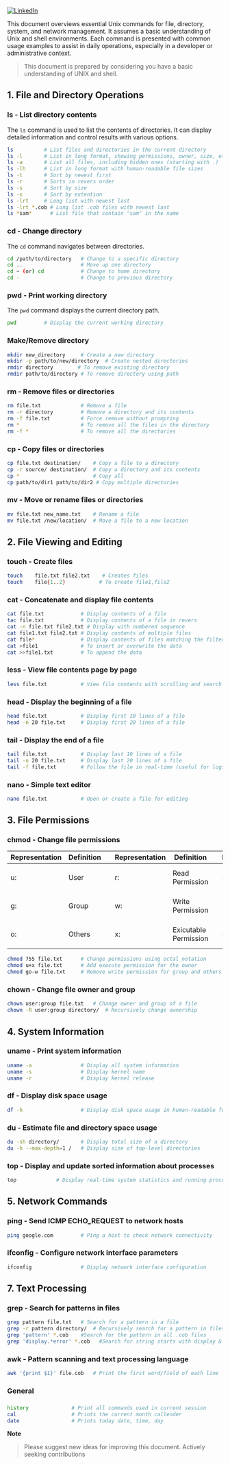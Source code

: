 [![LinkedIn](https://img.shields.io/badge/linkedin-Eswar%20Guggilam%20linkedIn-blue)](https://www.linkedin.com/in/eswar-guggilam-tv/)


This document overviews essential Unix commands for file, directory, system, and network management. It assumes a basic understanding of Unix and shell environments. Each command is presented with common usage examples to assist in daily operations, especially in a developer or administrative context.

> This document is prepared by considering you have a basic understanding of UNIX and shell.

## 1. File and Directory Operations

### ls - List directory contents

The `ls` command is used to list the contents of directories. It can display detailed information and control results with various options.

```bash
ls          # List files and directories in the current directory
ls -l       # List in long format, showing permissions, owner, size, etc.
ls -a       # List all files, including hidden ones (starting with .)
ls -lh      # List in long format with human-readable file sizes
ls -t       # Sort by newest first
ls -r       # Sorts in revers order
ls -s       # Sort by size
ls -x       # Sort by extention
ls -lrt     # Long list with newest last
ls -lrt *.cob # Long list .cob files with newest last 
ls *sam*      # List file that contain "sam" in the name
```

### cd - Change directory

The `cd` command navigates between directories.

```bash
cd /path/to/directory   # Change to a specific directory
cd ..                   # Move up one directory
cd ~ (or) cd            # Change to home directory
cd -                    # Change to previous directory
```

### pwd - Print working directory

The `pwd` command displays the current directory path.

```bash
pwd         # Display the current working directory
```

### Make/Remove directory

```bash
mkdir new_directory     # Create a new directory
mkdir -p path/to/new/directory  # Create nested directories
rmdir directory        # To remove existing directory
rmdir path/to/directory # To remove directory using path 
```

### rm - Remove files or directories

```bash
rm file.txt             # Remove a file
rm -r directory         # Remove a directory and its contents
rm -f file.txt          # Force remove without prompting
rm *                    # To remove all the files in the directory
rm -f *                 # To remove all the directories
```

### cp - Copy files or directories

```bash
cp file.txt destination/    # Copy a file to a directory
cp -r source/ destination/  # Copy a directory and its contents
cp *                        # Copy all
cp path/to/dir1 path/to/dir2 # Copy multiple directories
```

### mv - Move or rename files or directories

```bash
mv file.txt new_name.txt    # Rename a file
mv file.txt /new/location/  # Move a file to a new location
```

## 2. File Viewing and Editing

### touch - Create files

```bash
touch    file.txt file2.txt    # Creates files
touch    file{1..2}           # To create file1,file2 
```

### cat - Concatenate and display file contents

```bash
cat file.txt            # Display contents of a file
tac file.txt            # Display contents of a file in revers
cat -n file.txt file2.txt # Display with numbered sequence
cat file1.txt file2.txt # Display contents of multiple files
cat file*               # Display contents of files matching the filter
cat >file1              # To insert or overwrite the data
cat >>file1.txt         # To append the data
```

### less - View file contents page by page

```bash
less file.txt           # View file contents with scrolling and search
```

### head - Display the beginning of a file

```bash
head file.txt           # Display first 10 lines of a file
head -n 20 file.txt     # Display first 20 lines of a file
```

### tail - Display the end of a file

```bash
tail file.txt           # Display last 10 lines of a file
tail -n 20 file.txt     # Display last 20 lines of a file
tail -f file.txt        # Follow the file in real-time (useful for logs)
```

### nano - Simple text editor

```bash
nano file.txt           # Open or create a file for editing
```

## 3. File Permissions

### chmod - Change file permissions
|Representation|Definition||Representation|Definition||Representation|Definition|
|--------------|----------|-|--------------|----------|-|--------------|------------------------------|
|u:|User||r:|Read Permission||+:| To add permissions to file|
|g:|Group||w:|Write Permission||-:| To remove permissions of file|
|o:|Others||x:|Exicutable Permission||=:| To assign permissions to file|



```bash
chmod 755 file.txt      # Change permissions using octal notation
chmod u+x file.txt      # Add execute permission for the owner
chmod go-w file.txt     # Remove write permission for group and others
```

### chown - Change file owner and group

```bash
chown user:group file.txt   # Change owner and group of a file
chown -R user:group directory/  # Recursively change ownership
```

## 4. System Information

### uname - Print system information

```bash
uname -a                # Display all system information
uname -s                # Display kernel name
uname -r                # Display kernel release
```

### df - Display disk space usage

```bash
df -h                   # Display disk space usage in human-readable format
```

### du - Estimate file and directory space usage

```bash
du -sh directory/       # Display total size of a directory
du -h --max-depth=1 /   # Display size of top-level directories
```

### top - Display and update sorted information about processes

```bash
top             # Display real-time system statistics and running processes
```

## 5. Network Commands

### ping - Send ICMP ECHO_REQUEST to network hosts

```bash
ping google.com         # Ping a host to check network connectivity
```

### ifconfig - Configure network interface parameters

```bash
ifconfig                # Display network interface configuration
```

## 7. Text Processing

### grep - Search for patterns in files

```bash
grep pattern file.txt   # Search for a pattern in a file
grep -r pattern directory/  # Recursively search for a pattern in files of a Directory
grep 'pattern' *.cob    #Search for the pattern in all .cob files
grep 'display.*error' *.cob   #Search for string starts with display & ends with error in .cob files
```

### awk - Pattern scanning and text processing language

```bash
awk '{print $1}' file.cob   # Print the first word/field of each line
```

### General
### 

```bash
history              # Print all commands used in current session
cal                  # Prints the current month callender
date                 # Prints today date, time, day
```

**Note**
> Please suggest new ideas for improving this document. Actively seeking contributions
